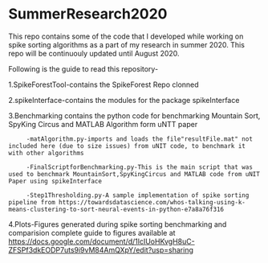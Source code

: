 # SummerResearch2020
This repo contains some of the code that I developed while working on spike sorting algorithms as a part of my research in summer 2020.
This repo will be continuouly updated until August 2020. 


Following is the guide to read this repository-

1.SpikeForestTool-contains the SpikeForest Repo clonned 

2.spikeInterface-contains the modules for the package spikeInterface

3.Benchmarking contains the python code for benchmarking Mountain Sort, SpyKing Circus and MATLAB Algorithm form uNTT paper

         -matAlgorithm.py-imports and loads the file"resultFile.mat" not included here (due to size issues) from uNIT code, to benchmark it with other algorithms
         
         -FinalScriptforBenchmarking.py-This is the main script that was used to benchmark MountainSort,SpyKingCircus and MATLAB code from uNIT Paper using spikeInterface
         
         -Step1Thresholding.py-A sample implementation of spike sorting pipeline from https://towardsdatascience.com/whos-talking-using-k-means-clustering-to-sort-neural-events-in-python-e7a8a76f316
         
4.Plots-Figures generated during spike sorting benchmarking and comparision complete guide to figures available at https://docs.google.com/document/d/1lcIUoHKvgH8uC-ZFSPf3dkEODP7uts9i9vM84AmQXpY/edit?usp=sharing
